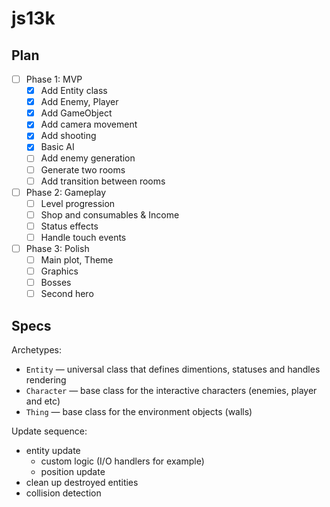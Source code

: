 # js13k

## Plan
- [ ] Phase 1: MVP
  - [x] Add Entity class
  - [x] Add Enemy, Player
  - [x] Add GameObject
  - [x] Add camera movement
  - [x] Add shooting
  - [x] Basic AI
  - [ ] Add enemy generation
  - [ ] Generate two rooms
  - [ ] Add transition between rooms
- [ ] Phase 2: Gameplay
  - [ ] Level progression
  - [ ] Shop and consumables & Income
  - [ ] Status effects
  - [ ] Handle touch events
- [ ] Phase 3: Polish
  - [ ] Main plot, Theme
  - [ ] Graphics
  - [ ] Bosses
  - [ ] Second hero

## Specs

Archetypes:
- `Entity` — universal class that defines dimentions, statuses and handles rendering
- `Character` — base class for the interactive characters (enemies, player and etc)
- `Thing` — base class for the environment objects (walls)

Update sequence:
- entity update
  - custom logic (I/O handlers for example)
  - position update
- clean up destroyed entities
- collision detection
